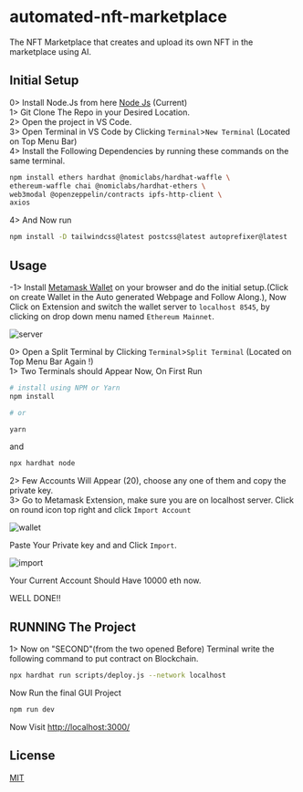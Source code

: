 # automated-nft-marketplace

The NFT Marketplace that creates and upload its own NFT in the marketplace using AI.

## Initial Setup
0> Install Node.Js from here [Node Js](https://nodejs.org/en/download/current/) (Current)  
1> Git Clone The Repo in your Desired Location.  
2> Open the project in VS Code.  
3> Open Terminal in VS Code by Clicking `Terminal`>`New Terminal`
(Located on Top Menu Bar)  
4> Install the Following Dependencies by running these commands on the same terminal.
```bash
npm install ethers hardhat @nomiclabs/hardhat-waffle \
ethereum-waffle chai @nomiclabs/hardhat-ethers \
web3modal @openzeppelin/contracts ipfs-http-client \
axios
```
4> And Now run
```bash
npm install -D tailwindcss@latest postcss@latest autoprefixer@latest
```

## Usage
-1> Install [Metamask Wallet](https://chrome.google.com/webstore/detail/metamask/nkbihfbeogaeaoehlefnkodbefgpgknn?hl=en) on your browser and do the initial setup.(Click on create Wallet in the Auto generated Webpage and Follow Along.), Now Click on Extension and switch the wallet server to `localhost 8545`, by clicking on drop down menu named `Ethereum Mainnet`.

![server](https://i.stack.imgur.com/PKoHe.png)
    
0> Open a Split Terminal by Clicking `Terminal`>`Split Terminal`
(Located on Top Menu Bar Again !)   
1> Two Terminals should Appear Now,
On First Run
```bash
# install using NPM or Yarn
npm install

# or

yarn
```
and
```bash
npx hardhat node
```
2> Few Accounts Will Appear (20), choose any one of them and copy the private key.  
3> Go to Metamask Extension, make sure you are on localhost server. Click on round icon top right and click `Import Account`

![wallet](https://metamask.zendesk.com/hc/article_attachments/360079624651/Screen_Shot_2020-12-14_at_9.09.54_AM.png)

Paste Your Private key and and Click `Import`.

![import](https://metamask.zendesk.com/hc/article_attachments/360079624631/Screen_Shot_2020-12-14_at_9.10.07_AM.png)

Your Current Account Should Have 10000 eth now.

WELL DONE!!  

## RUNNING The Project

1> Now on "SECOND"(from the two opened Before) Terminal write the following command to put contract on Blockchain.
```bash
npx hardhat run scripts/deploy.js --network localhost
```
Now Run the final GUI Project
```bash
npm run dev
```
Now Visit [http://localhost:3000/](http://localhost:3000/)

## License
[MIT](https://choosealicense.com/licenses/mit/)
